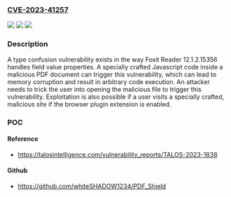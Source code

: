### [CVE-2023-41257](https://cve.mitre.org/cgi-bin/cvename.cgi?name=CVE-2023-41257)
![](https://img.shields.io/static/v1?label=Product&message=Foxit%20Reader&color=blue)
![](https://img.shields.io/static/v1?label=Version&message=%3D%2012.1.3.15356%20&color=brighgreen)
![](https://img.shields.io/static/v1?label=Vulnerability&message=CWE-843%3A%20Access%20of%20Resource%20Using%20Incompatible%20Type%20('Type%20Confusion')&color=brighgreen)

### Description

A type confusion vulnerability exists in the way Foxit Reader 12.1.2.15356 handles field value properties.  A specially crafted Javascript code inside a malicious PDF document can trigger this vulnerability, which can lead to memory corruption and result in arbitrary code execution. An attacker needs to trick the user into opening the malicious file to trigger this vulnerability. Exploitation is also possible if a user visits a specially crafted, malicious site if the browser plugin extension is enabled.

### POC

#### Reference
- https://talosintelligence.com/vulnerability_reports/TALOS-2023-1838

#### Github
- https://github.com/whiteSHADOW1234/PDF_Shield

